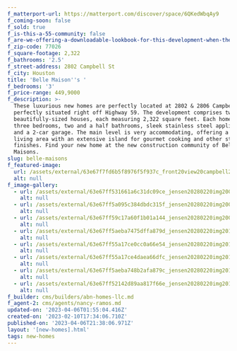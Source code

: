 ```yaml
---
f_matterport-url: https://matterport.com/discover/space/6QKedWbqAy9
f_coming-soon: false
f_sold: true
f_is-this-a-55-community: false
f_are-we-offering-a-downloadable-lookbook-for-this-development-when-they-submit-their-contact-info: false
f_zip-code: 77026
f_square-footage: 2,322
f_bathrooms: '2.5'
f_street-address: 2802 Campbell St
f_city: Houston
title: 'Belle Maison''s '
f_bedrooms: '3'
f_price-range: 449,9000
f_description: >-
  These luxurious new homes are perfectly located at 2802 & 2806 Campbell St,
  perfectly situated right off Highway 59. The development comprises two
  beautifully-sized houses, each measuring 2,322 square feet. Each home boasts
  three bedrooms, two and a half bathrooms, sleek stainless steel appliances,
  and a 2-car garage. The main level is very accommodating, offering a chic open
  living area with an extensive island for gourmet cooking and other stylish
  finishes. Find your new home at the new construction community of Belle
  Maisons. 
slug: belle-maisons
f_featured-image:
  url: /assets/external/63e67f7fd6b5f8976f5f937c_front20view20campbell201201.jpg
  alt: null
f_image-gallery:
  - url: /assets/external/63e67ff531661a6c31dc09ce_jensen20280220img2003_1_1.jpg
    alt: null
  - url: /assets/external/63e67ff5a095c384dbdc315f_jensen20280220img2006_1_1.jpg
    alt: null
  - url: /assets/external/63e67ff59c17a60f1b01a144_jensen20280220img2007_1_1.jpg
    alt: null
  - url: /assets/external/63e67ff5aeba7475dffa879d_jensen20280220img2013_1_1.jpg
    alt: null
  - url: /assets/external/63e67ff55a17ce0cc0a66e54_jensen20280220img2014_1_1.jpg
    alt: null
  - url: /assets/external/63e67ff55a17ce4daea66dfc_jensen20280220img2015_1_1.jpg
    alt: null
  - url: /assets/external/63e67ff5aeba748b2afa879c_jensen20280220img2018_1_1.jpg
    alt: null
  - url: /assets/external/63e67ff52142d89aa817f66e_jensen20280220img2019_1_1.jpg
    alt: null
f_builder: cms/builders/abn-homes-llc.md
f_agent-2: cms/agents/nancy-ramos.md
updated-on: '2023-04-06T01:55:04.416Z'
created-on: '2023-02-10T17:34:06.710Z'
published-on: '2023-04-06T21:38:06.971Z'
layout: '[new-homes].html'
tags: new-homes
---
```



